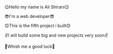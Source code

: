 😉Hello my name is Ali Shirani😉

😎I'm a web developer😎

😊This is the fifth project i built😊

✌I will build some big and new projects very soon✌

🤞Whish me a good luck🤞
